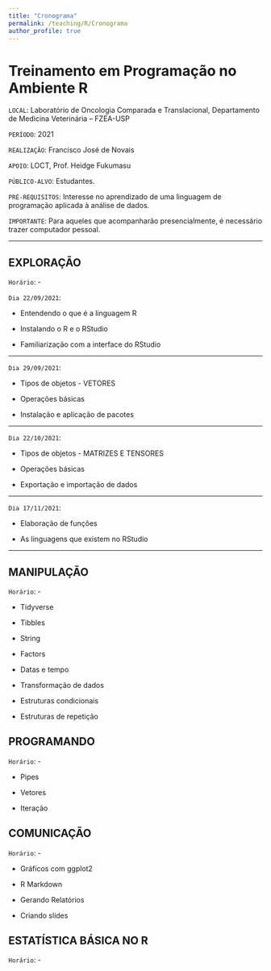 ```yaml
---
title: "Cronograma"
permalink: /teaching/R/Cronograma
author_profile: true
---
```


# Treinamento em Programação no Ambiente R

`LOCAL`: Laboratório de Oncologia Comparada e Translacional, Departamento de Medicina Veterinária – FZEA-USP

`PERÍODO`: 2021

`REALIZAÇÃO`: Francisco José de Novais

`APOIO`: LOCT, Prof. Heidge Fukumasu

`PÚBLICO-ALVO`: Estudantes.

`PRÉ-REQUISITOS`: Interesse no aprendizado de uma linguagem de programação aplicada à análise de dados.

`IMPORTANTE`: Para aqueles que acompanharão presencialmente, é necessário trazer computador pessoal.

---

## EXPLORAÇÃO
`Horário`:  -

`Dia 22/09/2021`:
* Entendendo o que é a linguagem R

* Instalando o R e o RStudio 

* Familiarização com a interface do RStudio

***

`Dia 29/09/2021`:

* Tipos de objetos - VETORES

* Operações básicas

* Instalação e aplicação de pacotes

***

`Dia 22/10/2021`:
* Tipos de objetos - MATRIZES E TENSORES

* Operações básicas

* Exportação e importação de dados

***

`Dia 17/11/2021`:

* Elaboração de funções

* As linguagens que existem no RStudio

***

## MANIPULAÇÃO
`Horário`:  -

* Tidyverse

* Tibbles

* String

* Factors

* Datas e tempo

* Transformação de dados

* Estruturas condicionais

* Estruturas de repetição

## PROGRAMANDO
`Horário`:  -

* Pipes

* Vetores

* Iteração

## COMUNICAÇÃO
`Horário`:  -

* Gráficos com ggplot2

* R Markdown

* Gerando Relatórios

* Criando slides
	
## ESTATÍSTICA BÁSICA NO R
`Horário`: -
